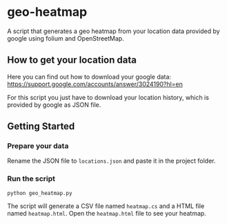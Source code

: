 # geo-heatmap

A script that generates a geo heatmap from your location data provided by google using folium and OpenStreetMap.

## How to get your location data

Here you can find out how to download your google data: <https://support.google.com/accounts/answer/3024190?hl=en>

For this script you just have to download your location history, which is provided by google as JSON file.

## Getting Started

### Prepare your data

Rename the JSON file to `locations.json` and paste it in the project folder.

### Run the script
```
python geo_heatmap.py
```
The script will generate a CSV file named `heatmap.cs` and a HTML file named `heatmap.html`. Open the `heatmap.html` file to see your heatmap.
